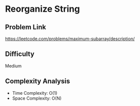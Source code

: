 # Reorganize String

## Problem Link

https://leetcode.com/problems/maximum-subarray/description/



## Difficulty

Medium

## Complexity Analysis

* Time Complexity: O(1)
* Space Complexity: O(N)
